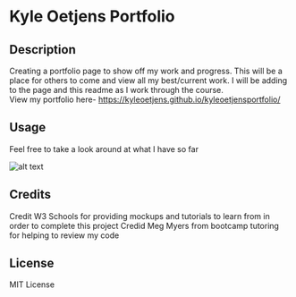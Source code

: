 # Kyle Oetjens Portfolio

## Description

Creating a portfolio page to show off my work and progress.  This will be a place for others to come and view all my best/current work.  I will be adding to the page and this readme as I work through the course.   
View my portfolio here- https://kyleoetjens.github.io/kyleoetjensportfolio/ 


## Usage
Feel free to take a look around at what I have so far
    
![alt text](./assets/images/portfolio.png)
    

## Credits
Credit W3 Schools for providing mockups and tutorials to learn from in order to complete this project
Credid Meg Myers from bootcamp tutoring for helping to review my code

## License
MIT License

